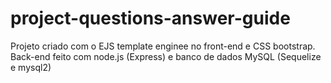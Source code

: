 # project-questions-answer-guide
Projeto criado com o EJS template enginee no front-end e CSS bootstrap. Back-end feito com node.js (Express) e banco de dados MySQL (Sequelize e mysql2) 
